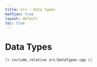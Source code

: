 ```yaml
---
title: C++ - Data Types
mathjax: true
layout: default
toc: true
---
```


# Data Types


```cpp
{% include_relative src/DataTypes.cpp %}
```

